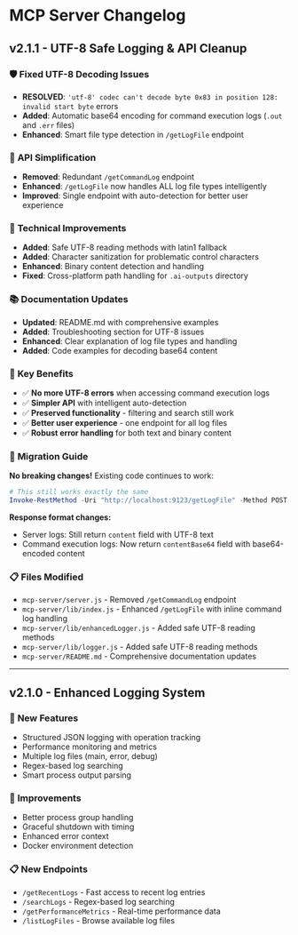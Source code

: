 # MCP Server Changelog

## v2.1.1 - UTF-8 Safe Logging & API Cleanup

### 🛡️ **Fixed UTF-8 Decoding Issues**
- **RESOLVED**: `'utf-8' codec can't decode byte 0x83 in position 128: invalid start byte` errors
- **Added**: Automatic base64 encoding for command execution logs (`.out` and `.err` files)
- **Enhanced**: Smart file type detection in `/getLogFile` endpoint

### 🧹 **API Simplification**
- **Removed**: Redundant `/getCommandLog` endpoint
- **Enhanced**: `/getLogFile` now handles ALL log file types intelligently
- **Improved**: Single endpoint with auto-detection for better user experience

### 🔧 **Technical Improvements**
- **Added**: Safe UTF-8 reading methods with latin1 fallback
- **Added**: Character sanitization for problematic control characters
- **Enhanced**: Binary content detection and handling
- **Fixed**: Cross-platform path handling for `.ai-outputs` directory

### 📚 **Documentation Updates**
- **Updated**: README.md with comprehensive examples
- **Added**: Troubleshooting section for UTF-8 issues
- **Enhanced**: Clear explanation of log file types and handling
- **Added**: Code examples for decoding base64 content

### 🎯 **Key Benefits**
- ✅ **No more UTF-8 errors** when accessing command execution logs
- ✅ **Simpler API** with intelligent auto-detection
- ✅ **Preserved functionality** - filtering and search still work
- ✅ **Better user experience** - one endpoint for all log files
- ✅ **Robust error handling** for both text and binary content

### 🔄 **Migration Guide**
**No breaking changes!** Existing code continues to work:

```powershell
# This still works exactly the same
Invoke-RestMethod -Uri "http://localhost:9123/getLogFile" -Method POST -ContentType "application/json" -Body '{"filename": "your-log-file.out"}'
```

**Response format changes:**
- Server logs: Still return `content` field with UTF-8 text
- Command execution logs: Now return `contentBase64` field with base64-encoded content

### 📋 **Files Modified**
- `mcp-server/server.js` - Removed `/getCommandLog` endpoint
- `mcp-server/lib/index.js` - Enhanced `/getLogFile` with inline command log handling
- `mcp-server/lib/enhancedLogger.js` - Added safe UTF-8 reading methods
- `mcp-server/lib/logger.js` - Added safe UTF-8 reading methods
- `mcp-server/README.md` - Comprehensive documentation updates

---

## v2.1.0 - Enhanced Logging System

### 🚀 **New Features**
- Structured JSON logging with operation tracking
- Performance monitoring and metrics
- Multiple log files (main, error, debug)
- Regex-based log searching
- Smart process output parsing

### 🔧 **Improvements**
- Better process group handling
- Graceful shutdown with timing
- Enhanced error context
- Docker environment detection

### 📋 **New Endpoints**
- `/getRecentLogs` - Fast access to recent log entries
- `/searchLogs` - Regex-based log searching
- `/getPerformanceMetrics` - Real-time performance data
- `/listLogFiles` - Browse available log files